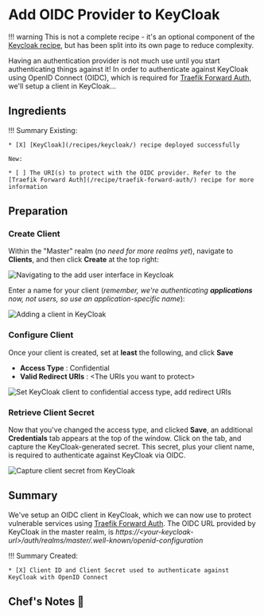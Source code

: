 # Add OIDC Provider to KeyCloak

!!! warning
    This is not a complete recipe - it's an optional component of the [Keycloak recipe](/recipes/keycloak/), but has been split into its own page to reduce complexity.

Having an authentication provider is not much use until you start authenticating things against it! In order to authenticate against KeyCloak using OpenID Connect (OIDC), which is required for [Traefik Forward Auth](/recipe/traefik-forward-auth/), we'll setup a client in KeyCloak...

## Ingredients

!!! Summary
    Existing:

    * [X] [KeyCloak](/recipes/keycloak/) recipe deployed successfully

    New:

    * [ ] The URI(s) to protect with the OIDC provider. Refer to the [Traefik Forward Auth](/recipe/traefik-forward-auth/) recipe for more information  

## Preparation 

### Create Client

Within the "Master" realm (*no need for more realms yet*), navigate to **Clients**, and then click **Create** at the top right:

![Navigating to the add user interface in Keycloak](/images/keycloak-add-client-1.png)

Enter a name for your client (*remember, we're authenticating **applications** now, not users, so use an application-specific name*):

![Adding a client in KeyCloak](/images/keycloak-add-client-2.png)

### Configure Client

Once your client is created, set at **least** the following, and click **Save**

* **Access Type** : Confidential
* **Valid Redirect URIs** : <The URIs you want to protect\>

![Set KeyCloak client to confidential access type, add redirect URIs](/images/keycloak-add-client-3.png)

### Retrieve Client Secret

Now that you've changed the access type, and clicked **Save**, an additional **Credentials** tab appears at the top of the window. Click on the tab, and capture the KeyCloak-generated secret. This secret, plus your client name, is required to authenticate against KeyCloak via OIDC.

![Capture client secret from KeyCloak](/images/keycloak-add-client-4.png)

## Summary

We've setup an OIDC client in KeyCloak, which we can now use to protect vulnerable services using [Traefik Forward Auth](/ha-docker-swarm/traefik-forward-auth/). The OIDC URL provided by KeyCloak in the master realm, is *https://<your-keycloak-url\>/auth/realms/master/.well-known/openid-configuration*

!!! Summary
    Created:

    * [X] Client ID and Client Secret used to authenticate against KeyCloak with OpenID Connect

## Chef's Notes 📓